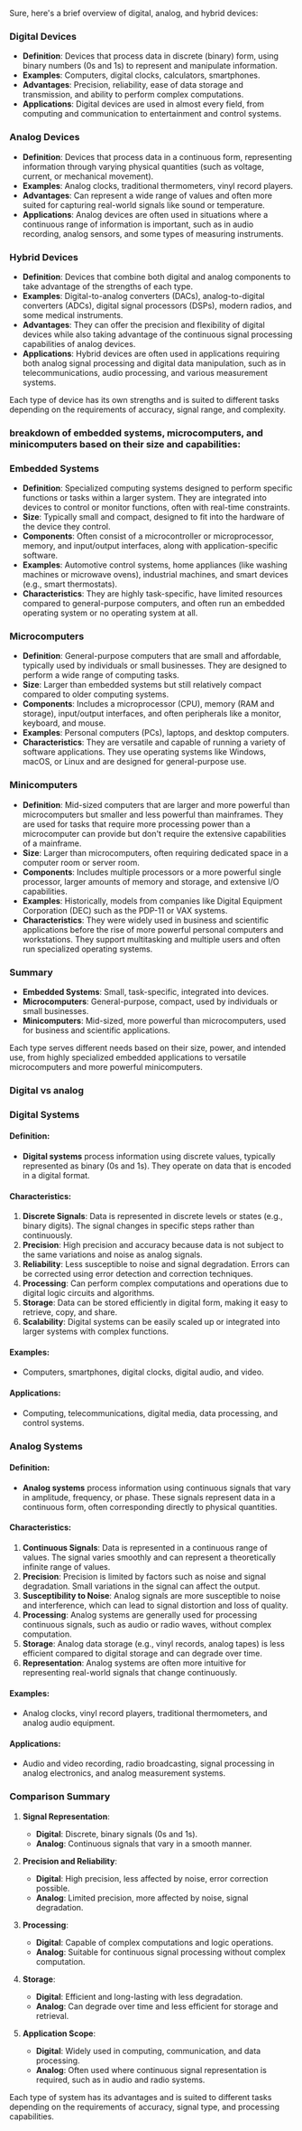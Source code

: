 Sure, here's a brief overview of digital, analog, and hybrid devices:

### **Digital Devices**
- **Definition**: Devices that process data in discrete (binary) form, using binary numbers (0s and 1s) to represent and manipulate information.
- **Examples**: Computers, digital clocks, calculators, smartphones.
- **Advantages**: Precision, reliability, ease of data storage and transmission, and ability to perform complex computations.
- **Applications**: Digital devices are used in almost every field, from computing and communication to entertainment and control systems.

### **Analog Devices**
- **Definition**: Devices that process data in a continuous form, representing information through varying physical quantities (such as voltage, current, or mechanical movement).
- **Examples**: Analog clocks, traditional thermometers, vinyl record players.
- **Advantages**: Can represent a wide range of values and often more suited for capturing real-world signals like sound or temperature.
- **Applications**: Analog devices are often used in situations where a continuous range of information is important, such as in audio recording, analog sensors, and some types of measuring instruments.

### **Hybrid Devices**
- **Definition**: Devices that combine both digital and analog components to take advantage of the strengths of each type.
- **Examples**: Digital-to-analog converters (DACs), analog-to-digital converters (ADCs), digital signal processors (DSPs), modern radios, and some medical instruments.
- **Advantages**: They can offer the precision and flexibility of digital devices while also taking advantage of the continuous signal processing capabilities of analog devices.
- **Applications**: Hybrid devices are often used in applications requiring both analog signal processing and digital data manipulation, such as in telecommunications, audio processing, and various measurement systems.

Each type of device has its own strengths and is suited to different tasks depending on the requirements of accuracy, signal range, and complexity.

### breakdown of embedded systems, microcomputers, and minicomputers based on their size and capabilities:

### **Embedded Systems**

- **Definition**: Specialized computing systems designed to perform specific functions or tasks within a larger system. They are integrated into devices to control or monitor functions, often with real-time constraints.
- **Size**: Typically small and compact, designed to fit into the hardware of the device they control.
- **Components**: Often consist of a microcontroller or microprocessor, memory, and input/output interfaces, along with application-specific software.
- **Examples**: Automotive control systems, home appliances (like washing machines or microwave ovens), industrial machines, and smart devices (e.g., smart thermostats).
- **Characteristics**: They are highly task-specific, have limited resources compared to general-purpose computers, and often run an embedded operating system or no operating system at all.

### **Microcomputers**

- **Definition**: General-purpose computers that are small and affordable, typically used by individuals or small businesses. They are designed to perform a wide range of computing tasks.
- **Size**: Larger than embedded systems but still relatively compact compared to older computing systems.
- **Components**: Includes a microprocessor (CPU), memory (RAM and storage), input/output interfaces, and often peripherals like a monitor, keyboard, and mouse.
- **Examples**: Personal computers (PCs), laptops, and desktop computers.
- **Characteristics**: They are versatile and capable of running a variety of software applications. They use operating systems like Windows, macOS, or Linux and are designed for general-purpose use.

### **Minicomputers**

- **Definition**: Mid-sized computers that are larger and more powerful than microcomputers but smaller and less powerful than mainframes. They are used for tasks that require more processing power than a microcomputer can provide but don't require the extensive capabilities of a mainframe.
- **Size**: Larger than microcomputers, often requiring dedicated space in a computer room or server room.
- **Components**: Includes multiple processors or a more powerful single processor, larger amounts of memory and storage, and extensive I/O capabilities.
- **Examples**: Historically, models from companies like Digital Equipment Corporation (DEC) such as the PDP-11 or VAX systems.
- **Characteristics**: They were widely used in business and scientific applications before the rise of more powerful personal computers and workstations. They support multitasking and multiple users and often run specialized operating systems.

### **Summary**

- **Embedded Systems**: Small, task-specific, integrated into devices.
- **Microcomputers**: General-purpose, compact, used by individuals or small businesses.
- **Minicomputers**: Mid-sized, more powerful than microcomputers, used for business and scientific applications.

Each type serves different needs based on their size, power, and intended use, from highly specialized embedded applications to versatile microcomputers and more powerful minicomputers.

### Digital vs analog 

### **Digital Systems**

#### **Definition**:
- **Digital systems** process information using discrete values, typically represented as binary (0s and 1s). They operate on data that is encoded in a digital format.

#### **Characteristics**:
1. **Discrete Signals**: Data is represented in discrete levels or states (e.g., binary digits). The signal changes in specific steps rather than continuously.
2. **Precision**: High precision and accuracy because data is not subject to the same variations and noise as analog signals.
3. **Reliability**: Less susceptible to noise and signal degradation. Errors can be corrected using error detection and correction techniques.
4. **Processing**: Can perform complex computations and operations due to digital logic circuits and algorithms.
5. **Storage**: Data can be stored efficiently in digital form, making it easy to retrieve, copy, and share.
6. **Scalability**: Digital systems can be easily scaled up or integrated into larger systems with complex functions.

#### **Examples**:
- Computers, smartphones, digital clocks, digital audio, and video.

#### **Applications**:
- Computing, telecommunications, digital media, data processing, and control systems.

### **Analog Systems**

#### **Definition**:
- **Analog systems** process information using continuous signals that vary in amplitude, frequency, or phase. These signals represent data in a continuous form, often corresponding directly to physical quantities.

#### **Characteristics**:
1. **Continuous Signals**: Data is represented in a continuous range of values. The signal varies smoothly and can represent a theoretically infinite range of values.
2. **Precision**: Precision is limited by factors such as noise and signal degradation. Small variations in the signal can affect the output.
3. **Susceptibility to Noise**: Analog signals are more susceptible to noise and interference, which can lead to signal distortion and loss of quality.
4. **Processing**: Analog systems are generally used for processing continuous signals, such as audio or radio waves, without complex computation.
5. **Storage**: Analog data storage (e.g., vinyl records, analog tapes) is less efficient compared to digital storage and can degrade over time.
6. **Representation**: Analog systems are often more intuitive for representing real-world signals that change continuously.

#### **Examples**:
- Analog clocks, vinyl record players, traditional thermometers, and analog audio equipment.

#### **Applications**:
- Audio and video recording, radio broadcasting, signal processing in analog electronics, and analog measurement systems.

### **Comparison Summary**

1. **Signal Representation**:
   - **Digital**: Discrete, binary signals (0s and 1s).
   - **Analog**: Continuous signals that vary in a smooth manner.

2. **Precision and Reliability**:
   - **Digital**: High precision, less affected by noise, error correction possible.
   - **Analog**: Limited precision, more affected by noise, signal degradation.

3. **Processing**:
   - **Digital**: Capable of complex computations and logic operations.
   - **Analog**: Suitable for continuous signal processing without complex computation.

4. **Storage**:
   - **Digital**: Efficient and long-lasting with less degradation.
   - **Analog**: Can degrade over time and less efficient for storage and retrieval.

5. **Application Scope**:
   - **Digital**: Widely used in computing, communication, and data processing.
   - **Analog**: Often used where continuous signal representation is required, such as in audio and radio systems.

Each type of system has its advantages and is suited to different tasks depending on the requirements of accuracy, signal type, and processing capabilities.